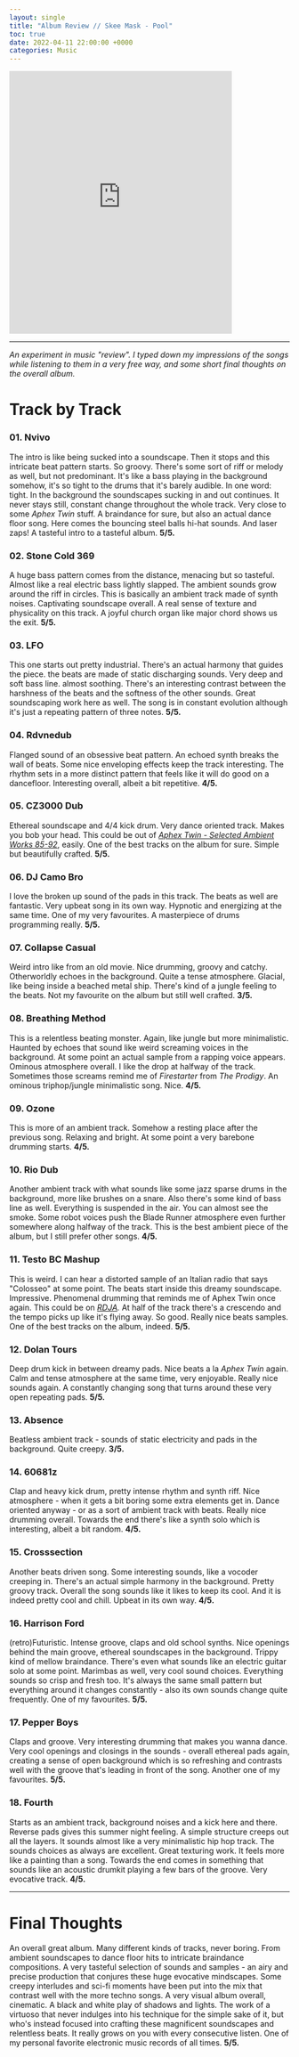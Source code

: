 ```yaml
---
layout: single
title: "Album Review // Skee Mask - Pool"
toc: true
date: 2022-04-11 22:00:00 +0000
categories: Music
---
```


<iframe style="border: 0; width: 400px; height: 472px;" src="https://bandcamp.com/EmbeddedPlayer/album=222624053/size=large/bgcol=ffffff/linkcol=0687f5/artwork=small/transparent=true/" seamless><a href="https://iliantape.bandcamp.com/album/itlp09-pool">ITLP09 - Pool by Skee Mask</a></iframe>

---
*An experiment in music "review". I typed down my impressions of the songs while listening to them in a very free way, and some short final thoughts on the overall album.*

# Track by Track

### 01. Nvivo

The intro is like being sucked into a soundscape. Then it stops and this intricate beat pattern starts. So groovy. There's some sort of riff or melody as well, but not predominant. It's like a bass playing in the background somehow, it's so tight to the drums that it's barely audible. In one word: tight. In the background the soundscapes sucking in and out continues. It never stays still, constant change throughout the whole track. Very close to some *Aphex Twin* stuff. A braindance for sure, but also an actual dance floor song. Here comes the bouncing steel balls hi-hat sounds. And laser zaps! A tasteful intro to a tasteful album. **5/5.**

### 02. Stone Cold 369

A huge bass pattern comes from the distance, menacing but so tasteful. Almost like a real electric bass lightly slapped. The ambient sounds grow around the riff in circles. This is basically an ambient track made of synth noises. Captivating soundscape overall. A real sense of texture and physicality on this track. A joyful church organ like major chord shows us the exit. **5/5.**

### 03. LFO

This one starts out pretty industrial. There's an actual harmony that guides the piece. the beats are made of static discharging sounds. Very deep and soft bass line. almost soothing. There's an interesting contrast between the harshness of the beats and the softness of the other sounds. Great soundscaping work here as well. The song is in constant evolution although it's just a repeating pattern of three notes. **5/5.**

### 04. Rdvnedub

Flanged sound of an obsessive beat pattern. An echoed synth breaks the wall of beats. Some nice enveloping effects keep the track interesting. The rhythm sets in a more distinct pattern that feels like it will do good on a dancefloor. Interesting overall, albeit a bit repetitive. **4/5.**

### 05. CZ3000 Dub

Ethereal soundscape and 4/4 kick drum. Very dance oriented track. Makes you bob your head. This could be out of *[Aphex Twin - Selected Ambient Works 85-92](https://www.allmusic.com/album/selected-ambient-works-85-92-mw0000213259)*, easily. One of the best tracks on the album for sure. Simple but beautifully crafted. **5/5.**

### 06. DJ Camo Bro

I love the broken up sound of the pads in this track. The beats as well are fantastic. Very upbeat song in its own way.  Hypnotic and energizing at the same time. One of my very favourites. A masterpiece of drums programming really. **5/5.**

### 07. Collapse Casual

Weird intro like from an old movie. Nice drumming, groovy and catchy. Otherworldly echoes in the background. Quite a tense atmosphere. Glacial, like being inside a beached metal ship. There's kind of a jungle feeling to the beats. Not my favourite on the album but still well crafted. **3/5.**

### 08. Breathing Method

This is a relentless beating monster. Again, like jungle but more minimalistic. Haunted by echoes that sound like weird screaming voices in the background. At some point an actual sample from a rapping voice appears. Ominous atmosphere overall. I like the drop at halfway of the track. Sometimes those screams remind me of *Firestarter* from *The Prodigy*. An ominous triphop/jungle minimalistic song. Nice. **4/5.**

### 09. Ozone

This is more of an ambient track. Somehow a resting place after the previous song. Relaxing and bright. At some point a very barebone drumming starts.  **4/5.**

### 10. Rio Dub

Another ambient track with what sounds like some jazz sparse drums in the background, more like brushes on a snare. Also there's some kind of bass line as well. Everything is suspended in the air. You can almost see the smoke. Some robot voices push the Blade Runner atmosphere even further somewhere along halfway of the track. This is the best ambient piece of the album, but I still prefer other songs. **4/5.**

### 11. Testo BC Mashup

This is weird. I can hear a distorted sample of an Italian radio that says "Colosseo" at some point. The beats start inside this dreamy soundscape. Impressive. Phenomenal drumming that reminds me of Aphex Twin once again. This could be on *[RDJA](https://www.allmusic.com/album/richard-d-james-album-mw0000087254).* At half of the track there's a crescendo and the tempo picks up like it's flying away. So good. Really nice beats samples. One of the best tracks on the album, indeed. **5/5.** 

### 12. Dolan Tours

Deep drum kick in between dreamy pads. Nice beats a la *Aphex Twin* again. Calm and tense atmosphere at the same time, very enjoyable. Really nice sounds again. A constantly changing song that turns around these very open repeating pads. **5/5.**

### 13. Absence

Beatless ambient track - sounds of static electricity and pads in the background. Quite creepy. **3/5.**

### 14. 60681z

Clap and heavy kick drum, pretty intense rhythm and synth riff. Nice atmosphere - when it gets a bit boring some extra elements get in. Dance oriented anyway - or as a sort of ambient track with beats. Really nice drumming overall. Towards the end there's like a synth solo which is interesting, albeit a bit random. **4/5.**

### 15. Crosssection

Another beats driven song. Some interesting sounds, like a vocoder creeping in. There's an actual simple harmony in the background. Pretty groovy track. Overall the song sounds like it likes to keep its cool. And it is indeed pretty cool and chill. Upbeat in its own way. **4/5.**

### 16. Harrison Ford

(retro)Futuristic. Intense groove, claps and old school synths. Nice openings behind the main groove, ethereal soundscapes in the background. Trippy kind of mellow braindance. There's even what sounds like an electric guitar solo at some point. Marimbas as well, very cool sound choices. Everything sounds so crisp and fresh too. It's always the same small pattern but everything around it changes constantly - also its own sounds change quite frequently. One of my favourites. **5/5.**

### 17. Pepper Boys

Claps and groove. Very interesting drumming that makes you wanna dance. Very cool openings and closings in the sounds - overall ethereal pads again, creating a sense of open background which is so refreshing and contrasts well with the groove that's leading in front of the song. Another one of my favourites. **5/5.**

### 18. Fourth

Starts  as an ambient track, background noises and a kick here and there. Reverse pads gives this summer night feeling. A simple structure creeps out all the layers. It sounds almost like a very minimalistic hip hop track. The sounds choices as always are excellent. Great texturing work. It feels more like a painting than a song. Towards the end comes in something that sounds like an acoustic drumkit playing a few bars of the groove. Very evocative track. **4/5.**

---

# Final Thoughts

An overall great album. Many different kinds of tracks, never boring. From ambient soundscapes to dance floor hits to intricate braindance compositions. A very tasteful selection of sounds and samples - an airy and precise production that conjures these huge evocative mindscapes. Some creepy interludes and sci-fi moments have been put into the mix that contrast well with the more techno songs. A very visual album overall, cinematic. A black and white play of shadows and lights. The work of a virtuoso that never indulges into his technique for the simple sake of it, but who's instead focused into crafting these magnificent soundscapes and relentless beats. It really grows on you with every consecutive listen. One of my personal favorite electronic music records of all times. **5/5.**